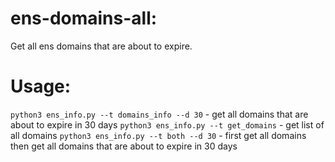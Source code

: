 # ens-domains-all:
Get all ens domains that are about to expire.

# Usage:

`python3 ens_info.py --t domains_info --d 30` - get all domains that are about to expire in 30 days
`python3 ens_info.py --t get_domains` - get list of all domains
`python3 ens_info.py --t both --d 30` - first get all domains then get all domains that are about to expire in 30 days
